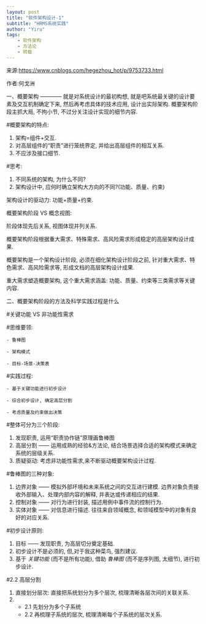 ```yaml
---
layout: post
title: "软件架构设计-1"
subtitle: "HRMS系统实践"
author: "Yiru"
tags: 
    - 软件架构
    - 方法论
    - 转载
---
```


来源:https://www.cnblogs.com/hegezhou_hot/p/9753733.html

作者:何戈洲


一、概要架构
    ———— 就是对系统设计的最初构想, 就是吧系统最关键的设计要素及交互机制确定下来, 然后再考虑具体的技术应用, 设计出实际架构.
    概要架构阶段主抓大局, 不拘小节, 不过分关注设计实现的细节内容.

#概要架构的特点:
1. 架构=组件+交互.
2. 对高层组件的“职责”进行笼统界定, 并给出高层组件的相互关系.
3. 不应涉及接口细节.


#思考:
1. 不同系统的架构, 为什么不同?
2. 架构设计中, 应何时确立架构大方向的不同?(功能、质量、约束)


架构设计的驱动力: 功能+质量+约束.

概要架构阶段 VS 概念视图:

阶段体现先后关系, 视图体现并列关系.

概要架构阶段根据重大需求、特殊需求、高风险需求形成稳定的高层架构设计成果.

概要架构是一个架构设计阶段, 必须在细化架构设计阶段之前, 针对重大需求、特色需求、高风险需求等, 形成文档的高层架构设计成果.

重大需求塑造概要架构, 这个重大需求涵盖: 功能、质量、约束等三类需求等关键内容.


二、概要架构阶段的方法及科学实践过程是什么

#关键功能 VS 非功能性需求

#思维要领: 

    - 鲁棒图

    - 架构模式

    - 目标-场景-决策表

#实践过程:

    - 基于关键功能进行初步设计

    - 综合初步设计, 确定高层分割

    - 考虑质量及约束做出决策


#整体可分为三个阶段:
1. 发现职责, 运用“职责协作链”原理画鲁棒图
2. 高层分割 —— 运用成熟的经验&方法论, 结合场景选择合适的架构模式来确定系统的层级关系.
3. 质疑驱动: 考虑非功能性需求,来不断驱动概要架构设计过程.



#鲁棒图的三种对象:
1. 边界对象 —— 模拟外部坏境和未来系统之间的交互进行建模. 边界对象负责接收外部输入、处理内部内容的解释, 并表达或传递相应的结果.
2. 控制对象 —— 对行为进行封装, 描述用例中事件流的控制行为.
3. 实体对象 —— 对信息进行描述. 往往来自领域概念, 和领域模型中的对象有良好的对应关系.


#初步设计原则:
1. 目标 —— 发现职责, 为高层切分奠定基础.
2. 初步设计不是必须的, 但,对于我这种菜鸟, 强烈建议.
3. 基于 *关键功能* (而不是所有功能), 借助 *鲁棒图* (而不是序列图, 太细节), 进行初步设计.



#2.2 高层分割

1. 直接划分层次: 直接把系统划分为多个层次, 梳理清晰各层次间的关联关系.
2. - 2.1 先划分为多个子系统
   - 2.2 再梳理子系统的层次, 梳理清晰每个子系统的层次关系.


